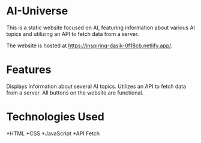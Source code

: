 # AI-Universe
This is a static website focused on AI, featuring information about various AI topics and utilizing an API to fetch data from a server. 

The website is hosted at https://inspiring-dasik-0f18cb.netlify.app/.

# Features
Displays information about several AI topics.
Utilizes an API to fetch data from a server.
All buttons on the website are functional.

# Technologies Used
*HTML
*CSS
*JavaScript
*API Fetch
